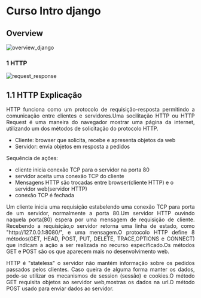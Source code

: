 # Curso Intro django
## Overview

![overview_django](https://user-images.githubusercontent.com/21146338/126917648-f5dc0f58-119f-46f7-bb00-446b36d7dc1c.PNG)

### 1 HTTP 

![request_response](https://user-images.githubusercontent.com/21146338/127257985-3cbef4de-3406-47dc-9764-174ccb702511.PNG)

## 1.1 HTTP Explicação
<p align="justify">HTTP funciona como um protocolo de requisição-resposta permitindo a comunicação entre clientes e servidores.Uma socilitação HTTP ou HTTP Request é uma maneira do navegador mostrar uma página da internet, utilizando um dos métodos de solicitação do protocolo HTTP.</p>
<ul>
  <li>Cliente: browser que solicita, recebe e apresenta objetos da web</li>
  <li>Servidor: envia objetos em resposta a pedidos</li>
</ul>
Sequência de ações:
<ul>
  <li>cliente inicia conexão TCP para o servidor na porta 80</li>
  <li>servidor aceita uma conexão TCP do cliente</li>
  <li>Mensagens HTTP são trocadas entre browser(cliente HTTP) e o servidor web(servidor HTTP)</li>
  <li>conexão TCP é fechada</li>
</ul>
<p align="justify">Um cliente inicia uma requisição estabelendo uma conexão TCP para porta de um servidor, normalmente a porta 80.Um servidor HTTP ouvindo naquela porta(80) espera por uma mensagem de requisição de cliente. Recebendo a requisição,o servidor retorna uma linha de estado, como "http://127.0.0.1:8080/", e uma mensagem.O protocolo HTTP define 8 métodos(GET, HEAD, POST, PUT, DELETE, TRACE,OPTIONS e CONNECT) que indicam a ação a ser realizada no recurso especificado.Os métodos GET e POST são os que aparecem mais no desenvolvimento web.</p>
<p align="justify">HTTP é "stateless" o servidor não mantém informação sobre os pedidos passados pelos clientes. Caso queira de alguma forma manter os dados, pode-se utilizar os mecanismos de session (sessão) e cookies.O método GET requisita objetos ao servidor web,mostras os dados na url.O método POST usado para enviar dados ao servidor.</p>

